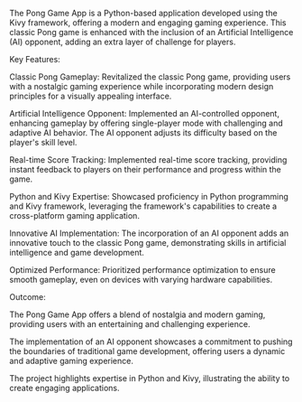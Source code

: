 The Pong Game App is a Python-based application developed using the Kivy framework, offering a modern and engaging gaming experience. This classic Pong game is enhanced with the inclusion of an Artificial Intelligence (AI) opponent, adding an extra layer of challenge for players.

Key Features:

Classic Pong Gameplay: Revitalized the classic Pong game, providing users with a nostalgic gaming experience while incorporating modern design principles for a visually appealing interface.

Artificial Intelligence Opponent: Implemented an AI-controlled opponent, enhancing gameplay by offering single-player mode with challenging and adaptive AI behavior. The AI opponent adjusts its difficulty based on the player's skill level.

Real-time Score Tracking: Implemented real-time score tracking, providing instant feedback to players on their performance and progress within the game.

Python and Kivy Expertise: Showcased proficiency in Python programming and Kivy framework, leveraging the framework's capabilities to create a cross-platform gaming application.

Innovative AI Implementation: The incorporation of an AI opponent adds an innovative touch to the classic Pong game, demonstrating skills in artificial intelligence and game development.

Optimized Performance: Prioritized performance optimization to ensure smooth gameplay, even on devices with varying hardware capabilities.

Outcome:

The Pong Game App offers a blend of nostalgia and modern gaming, providing users with an entertaining and challenging experience.

The implementation of an AI opponent showcases a commitment to pushing the boundaries of traditional game development, offering users a dynamic and adaptive gaming experience.

The project highlights expertise in Python and Kivy, illustrating the ability to create engaging applications.